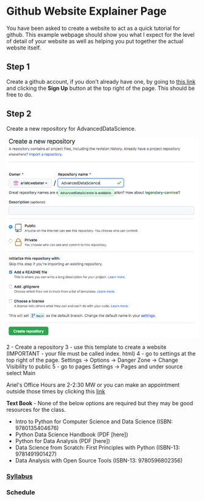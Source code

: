 # Github Website Explainer Page

You have been asked to create a website to act as a quick tutorial for github. This example webpage should show you what I expect for the level of detail of your website as well as helping you put together the actual website itself. 

## Step 1

Create a github account, if you don't already have one, by going to [this link](https://github.com/) and clicking the **Sign Up** button at the top right of the page. This should be free to do.

## Step 2

Create a new repository for AdvancedDataScience.

![Create a new repository for AdvancedDataScience.](CreateGitRepository.png "Title")


2 - Create a repository
3 - use this template to create a website (IMPORTANT - your file must be called index. html)
4 - go to settings at the top right of the page. Settings -> Options -> Danger Zone -> Change Visibility to public
5 - go to pages Settings -> Pages  and under source select Main


Ariel's Office Hours are 2-2:30 MW or you can make an appointment outside those times by clicking this [link]()

**Text Book** - None of the below options are required but they may be good resources for the class. 
  - Intro to Python for Computer Science and Data Science (ISBN: 9780135404676)
  - Python Data Science Handbook (PDF [here])
  - Python for Data Analysis (PDF [here])
  - Data Science from Scratch: First Principles with Python (ISBN-13: 9781491901427)
  - Data Analysis with Open Source Tools (ISBN-13: 9780596802356)

### [Syllabus](https://github.com/arielcwebster/DataScience/edit/gh-pages/index.md)

### Schedule
